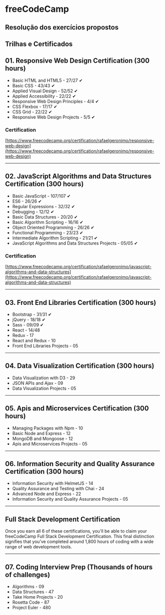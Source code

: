 # freeCodeCamp

## Resolução dos exercícios propostos

## Trilhas e Certificados

## 01. Responsive Web Design Certification (300 hours)

- Basic HTML and HTML5 - 27/27 ✔
- Basic CSS - 43/43 ✔
- Applied Visual Design - 52/52 ✔
- Applied Accessibility - 22/22 ✔
- Responsive Web Design Principles - 4/4 ✔
- CSS Flexbox - 17/17 ✔
- CSS Grid - 22/22 ✔
- Responsive Web Design Projects - 5/5 ✔

### Certification

[https://www.freecodecamp.org/certification/rafaelgeronimo/responsive-web-design](https://www.freecodecamp.org/certification/rafaelgeronimo/responsive-web-design)

---

## 02. JavaScript Algorithms and Data Structures Certification (300 hours)

- Basic JavaScript - 107/107 ✔
- ES6 - 26/26 ✔
- Regular Expressions - 32/32 ✔
- Debugging - 12/12 ✔
- Basic Data Structures - 20/20 ✔
- Basic Algorithm Scripting - 16/16 ✔
- Object Oriented Programming - 26/26 ✔
- Functional Programming - 23/23 ✔
- Intermediate Algorithm Scripting - 21/21 ✔
- JavaScript Algorithms and Data Structures Projects - 05/05 ✔

### Certification
[https://www.freecodecamp.org/certification/rafaelgeronimo/javascript-algorithms-and-data-structures](https://www.freecodecamp.org/certification/rafaelgeronimo/javascript-algorithms-and-data-structures)

---

## 03. Front End Libraries Certification (300 hours)

- Bootstrap - 31/31 ✔
- jQuery - 18/18 ✔
- Sass - 09/09 ✔
- React - 14/48
- Redux - 17
- React and Redux - 10
- Front End Libraries Projects - 05

---

## 04. Data Visualization Certification (300 hours)

- Data Visualization with D3 - 29
- JSON APIs and Ajax - 09
- Data Visualization Projects - 05

---

## 05. Apis and Microservices Certification (300 hours)

- Managing Packages with Npm - 10
- Basic Node and Express - 12
- MongoDB and Mongoose - 12
- Apis and Microservices Projects - 05

---

## 06. Information Security and Quality Assurance Certification (300 hours)

- Information Security with HelmetJS - 14
- Quality Assurance and Testing with Chai - 24
- Advanced Node and Express - 22
- Information Security and Quality Assurance Projects - 05

---

## Full Stack Development Certification

Once you earn all 6 of these certifications, you'll be able to claim your freeCodeCamp Full Stack Development Certification. This final distinction signifies that you’ve completed around 1,800 hours of coding with a wide range of web development tools.

---

## 07. Coding Interview Prep (Thousands of hours of challenges)

- Algorithms - 09
- Data Structures - 47
- Take Home Projects - 20
- Rosetta Code - 87
- Project Euler - 480
